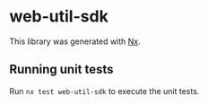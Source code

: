 # web-util-sdk

This library was generated with [Nx](https://nx.dev).

## Running unit tests

Run `nx test web-util-sdk` to execute the unit tests.
